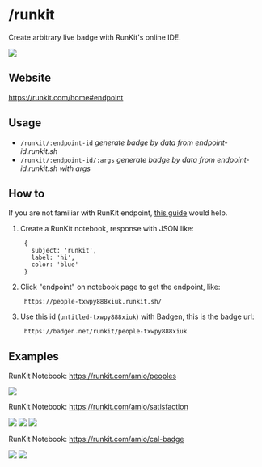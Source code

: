 # /runkit

Create arbitrary live badge with RunKit's online IDE.

![](/badge/badgen/runkit)

## Website

https://runkit.com/home#endpoint

## Usage

- `/runkit/:endpoint-id` _generate badge by data from endpoint-id.runkit.sh_
- `/runkit/:endpoint-id/:args` _generate badge by data from endpoint-id.runkit.sh with args_

## How to

If you are not familiar with RunKit endpoint, [this guide](https://runkit.com/docs/endpoint) would help.

1. Create a RunKit notebook, response with JSON like:

        {
          subject: 'runkit',
          label: 'hi',
          color: 'blue'
        }

2. Click "endpoint" on notebook page to get the endpoint, like:

        https://people-txwpy888xiuk.runkit.sh/

3. Use this id (`untitled-txwpy888xiuk`) with Badgen, this is the badge url:

        https://badgen.net/runkit/people-txwpy888xiuk

## Examples

RunKit Notebook: https://runkit.com/amio/peoples

[![](https://badgen.net/runkit/peoples-txwpy888xiuk/102909)](https://badgen.net/runkit/peoples-txwpy888xiuk/102909)

RunKit Notebook: https://runkit.com/amio/satisfaction

[![](https://badgen.net/runkit/satisfaction-flq08o9mm3ka/102909/employee)](https://badgen.net/runkit/satisfaction-flq08o9mm3ka/102909/employee)
[![](https://badgen.net/runkit/satisfaction-flq08o9mm3ka/102909/people)](https://badgen.net/runkit/satisfaction-flq08o9mm3ka/102909/people)
[![](https://badgen.net/runkit/satisfaction-flq08o9mm3ka/102909/topic)](https://badgen.net/runkit/satisfaction-flq08o9mm3ka/102909/topic)

RunKit Notebook: https://runkit.com/amio/cal-badge

[![](https://badgen.net/runkit/cal-badge-icd0onfvrxx6)](https://badgen.net/runkit/cal-badge-icd0onfvrxx6)
[![](https://badgen.net/runkit/cal-badge-icd0onfvrxx6/Asia/Shanghai)](https://badgen.net/runkit/cal-badge-icd0onfvrxx6/Asia/Shanghai)
